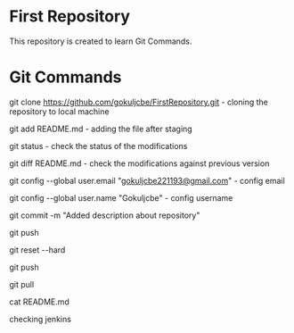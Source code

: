 # First Repository
This repository is created to learn Git Commands.

# Git Commands
git clone https://github.com/gokuljcbe/FirstRepository.git - cloning the repository to local machine

git add README.md - adding the file after staging

git status - check the status of the modifications

git diff README.md - check the modifications against previous version

git config --global user.email "gokuljcbe221193@gmail.com" - config email

git config --global user.name "Gokuljcbe" - config username

git commit -m "Added description about repository"

git push

git reset --hard

git push

git pull

cat README.md

checking jenkins
